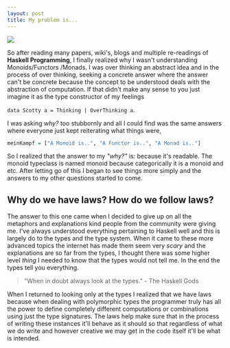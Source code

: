 ```yaml
---
layout: post
title: My problem is...
---
```


<img src="http://frescocapital.com/wp-content/uploads/2015/07/why.jpg">

So after reading many papers, wiki's, blogs and multiple re-readings of <b>Haskell
Programming</b>, I finally realized why I wasn't understanding Monoids/Functors
/Monads.
I was over thinking an abstract idea and in the process of over thinking, seeking
a concrete answer where the answer can't be concrete because the concept to be
understood deals with the abstraction of computation. If that didn't make any sense
to you just imagine it as the type constructor of my feelings

`data Scotty a = Thinking | OverThinking a`.

I was asking *why?* too stubbornly and all I could
find was the same answers where everyone just kept reiterating what things were,

``` Haskell
meinKampf = ["A Monoid is..", "A Functor is..", "A Monad is.."]
```

So I realized that the answer to my *"why?"* is: because it's readable. The monoid
typeclass is named monoid because categorically it is a monoid and etc. After letting
go of this I began to see things more simply and the answers to my other questions
started to come.

## Why do we have laws? How do we follow laws?

The answer to this one came when I decided to give up on all the metaphors and explanations
kind people from the community were giving me. I've always understood everything pertaining to Haskell
well and this is largely do to the types and the type system. When it came to these more advanced topics
the internet has made them seem very *scary* and the explanations are so far from the types, I
thought there was some higher level *thing* I needed to know that the types would not tell me. In the end
the types tell you everything.

> "When in doubt always look at the types." - The Haskell Gods

When I returned to looking only at the
types I realized that we have laws because when dealing with polymorphic types the programmer truly has
all the power to define completely different computations or combinations using just the type signatures. The
laws help make sure that in the process of writing these instances it'll behave as it should so that regardless
of what we do write and however creative we may get in the code itself it'll be what is intended.
